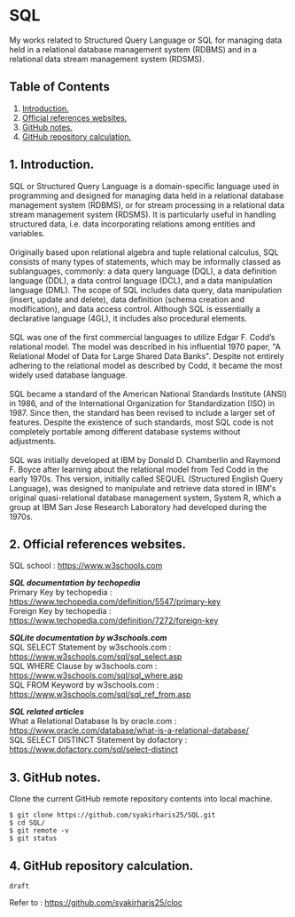 # SQL
My works related to Structured Query Language or SQL for managing data held in a relational database management system (RDBMS) and in a relational data stream management system (RDSMS).

## Table of Contents
1. [Introduction.](#introduction)
2. [Official references websites.](#references)
3. [GitHub notes.](#github)
4. [GitHub repository calculation.](#calculation)

<a name="introduction"></a>
## 1. Introduction.
SQL or  Structured Query Language is a domain-specific language used in programming and designed for managing data held in a relational database management system (RDBMS), or for stream processing in a relational data stream management system (RDSMS). It is particularly useful in handling structured data, i.e. data incorporating relations among entities and variables.
<br /><br />
Originally based upon relational algebra and tuple relational calculus, SQL consists of many types of statements, which may be informally classed as sublanguages, commonly: a data query language (DQL), a data definition language (DDL), a data control language (DCL), and a data manipulation language (DML). The scope of SQL includes data query, data manipulation (insert, update and delete), data definition (schema creation and modification), and data access control. Although SQL is essentially a declarative language (4GL), it includes also procedural elements.
<br /><br />
SQL was one of the first commercial languages to utilize Edgar F. Codd’s relational model. The model was described in his influential 1970 paper, "A Relational Model of Data for Large Shared Data Banks". Despite not entirely adhering to the relational model as described by Codd, it became the most widely used database language.
<br /><br />
SQL became a standard of the American National Standards Institute (ANSI) in 1986, and of the International Organization for Standardization (ISO) in 1987. Since then, the standard has been revised to include a larger set of features. Despite the existence of such standards, most SQL code is not completely portable among different database systems without adjustments.
<br /><br />
SQL was initially developed at IBM by Donald D. Chamberlin and Raymond F. Boyce after learning about the relational model from Ted Codd in the early 1970s. This version, initially called SEQUEL (Structured English Query Language), was designed to manipulate and retrieve data stored in IBM's original quasi-relational database management system, System R, which a group at IBM San Jose Research Laboratory had developed during the 1970s.

<a name="references"></a>
## 2. Official references websites. 
SQL school : https://www.w3schools.com <br />

**_SQL documentation by techopedia_** <br />
Primary Key by techopedia : https://www.techopedia.com/definition/5547/primary-key <br />
Foreign Key by techopedia : https://www.techopedia.com/definition/7272/foreign-key <br />

**_SQLite documentation by w3schools.com_** <br />
SQL SELECT Statement by w3schools.com : https://www.w3schools.com/sql/sql_select.asp <br />
SQL WHERE Clause by w3schools.com : https://www.w3schools.com/sql/sql_where.asp <br />
SQL FROM Keyword by w3schools.com : https://www.w3schools.com/sql/sql_ref_from.asp <br />

**_SQL related articles_** <br />
What a Relational Database Is by oracle.com : https://www.oracle.com/database/what-is-a-relational-database/ <br />
SQL SELECT DISTINCT Statement by dofactory : https://www.dofactory.com/sql/select-distinct <br />

<a name="github"></a>
## 3. GitHub notes.
Clone the current GitHub remote repository contents into local machine.
```
$ git clone https://github.com/syakirharis25/SQL.git
$ cd SQL/
$ git remote -v
$ git status
```

<a name="calculation"></a>
## 4. GitHub repository calculation.
```
draft
```
Refer to : https://github.com/syakirharis25/cloc
